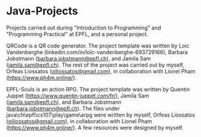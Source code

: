 # Java-Projects
Projects carried out during "Introduction to Programming" and "Programming Practical" at EPFL, and a personal project.

QRCode is a QR code generator. The project template was written by Loic Vandenberghe (linkedin.com/in/loïc-vandenberghe-693729166), Barbara Jobstmann (barbara.jobstmann@epfl.ch), and Jamila Sam (jamila.sam@epfl.ch). The rest of the project was carried out by myself, Orfeas Liossatos (oiliossatos@gmail.com), in collaboration with Lionel Pham (https://www.ph4m.online/).

EPFL-Souls is an action RPG. The project template was written by Quentin Juppet (https://www.quentin-juppet.com/fr/), Jamila Sam (jamila.sam@epfl.ch), and Barbara Jobstmann (barbara.jobstmann@epfl.ch). The files under java\ch\epfl\cs107\play\game\arpg were written by myself, Orfeas Liossatos (oiliossatos@gmail.com), in collaboration with Lionel Pham (https://www.ph4m.online/). A few resources were designed by myself.